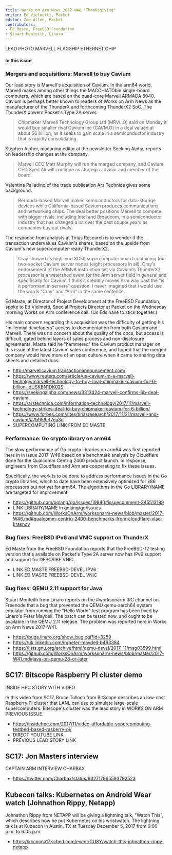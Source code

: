 ```yaml
---
title: Works on Arm News 2017-W48 "Thanksgiving"
writer: Ed Vielmetti, Packet
editor: Zoe Allen, Packet
contributors:
- Ed Maste, FreeBSD Foundation
- Stuart Monteith, Linaro
---
```


LEAD PHOTO MARVELL FLAGSHIP ETHERNET CHIP

#### In this issue

### Mergers and acquisitions: Marvell to buy Cavium

Our lead story is Marvell's acquisition of Cavium. In the arm64
world, Marvell makes among other things the MACCHIATObin single-board computers, 
which are based on the quad-core Marvell ARMADA 8040. 
Cavium is perhaps better known to readers
of Works on Arm News as the manufacturer of the ThunderX and
forthcoming ThunderX2 SoC. 
The ThunderX powers Packet's Type 2A server.

> Chipmaker Marvell Technology Group Ltd (MRVL.O) said on Monday
it would buy smaller rival Cavium Inc (CAVM.O) in a deal valued at
about $6 billion, as it seeks to gain scale in a semiconductor
industry that is rapidly consolidating.

Stephen Alpher, managing editor at the newsletter Seeking Alpha, reports on
leadership changes at the company.

> Marvell CEO Matt Murphy will run the merged company, and Cavium
CEO Syed Ali will continue as strategic advisor and member of the
board.

Valentina Palladino of the trade publication Ars Technica gives some background.

> Bermuda-based Marvell makes semiconductors for data-storage devices
while California-based Cavium produces communications and networking
chips. The deal better positions Marvell to compete with bigger
rivals, including Intel and Broadcom, in a semiconductor industry
that has changed a lot over the past couple years as companies buy
out rivals.

The response from analysts at Tirias Research is to wonder if the
transaction undervalues Cavium's shares, based on the upside from
Cavium's new supercomputer-ready ThunderX2.

> Cray showed its high-end XC50 supercomputer board containing four
two-socket Cavium server nodes (eight processors in all). Cray’s
endorsement of the ARMv8 instruction set via Cavium’s ThunderX2
processor is a watershed event for the Arm server field in general
and specifically for Cavium. I think it credibly moves Arm way past
the “is it performant in servers” question. I never imagined that
I would use the words “Cray” and “Arm” in the same sentence.

Ed Maste, at Director of Project Development at the FreeBSD Foundation,
spoke to Ed Vielmetti, Special Projects Director at Packet
on the Wednesday morning Works on Arm conference call. 
(Us Eds have to stick together.)

His main concern regarding this acquisition was the difficulty of getting
his "millennial developers" access to documentation from both Cavium
and Marvell. There was no concern about the quality of the docs,
but access is difficult, gated behind layers of sales process and
non-disclosure agreements. Maste said he 
"hammered" the Cavium product manager on this issue
at the latest Cavium sales conference, and hoped that the
merged company would have more of an open culture when it
came to sharing data sheets and detailed docs.

* http://marvellcavium.transactionannouncement.com/
* https://www.reuters.com/article/us-cavium-m-a-marvell-technlgy/marvell-technology-to-buy-rival-chipmaker-cavium-for-6-billion-idUSKBN1DK02S
* https://seekingalpha.com/news/3313424-marvell-confirms-6b-deal-cavium
* https://arstechnica.com/information-technology/2017/11/marvell-technology-strikes-deal-to-buy-chipmaker-cavium-for-6-billion/
* https://www.forbes.com/sites/tiriasresearch/2017/11/21/marvell-and-cavium/#7b956ef7ea3d
* SUPERCOMPUTING LINK FROM ED MASTE

### Performance: Go crypto library on arm64

The slow performance of Go crypto libraries on arm64 was first reported here in 
in issue 2017-W46 based on a benchmark analysis by Cloudflare done for the Qualcomm
Centriq 2400 product launch. In response, engineers from Cloudflare and Arm
are cooperating to fix these issues.

Specifically, the work is to be done to address performance issues 
in the Go crypto libraries, which to date have been extensively optimized for x86
processors but not yet for arm64. The algorithms in the Go
LIBRARY/NAME are targeted for improvement.

* https://github.com/golang/go/issues/19840#issuecomment-345513189
* LINK LIBRARY/NAME in golang/go/issues
* https://github.com/WorksOnArm/worksonarm-news/blob/master/2017-W46.md#qualcomm-centriq-2400-benchmarks-from-cloudflare-vlad-krasnov

### Bug fixes: FreeBSD IPv6 and VNIC support on ThunderX

Ed Maste from the FreeBSD Foundation reports that the FreeBSD-12
testing version that's available on Packet's Type 2A server now
has IPv6 support and support for DESCRIBE VNIC.

* LINK ED MASTE FREEBSD-DEVEL IPV6
* LINK ED MASTE FREEBSD-DEVEL VNIC

### Bug fixes: QEMU 2.11 support for Java

Stuart Monteith from Linaro reports on the #worksonarm IRC channel
on Freenode that a bug that prevented the QEMU qemu-aarch64 system
emulator from running the "Hello World" test program has been fixed
by Linaro's Peter Maydell.  The patch can be tested now, and ought
to be available in the QEMU 2.11 release. The problem was reported
here in Works on Arm News 2017-W41.

* https://bugs.linaro.org/show_bug.cgi?id=3259
* https://uk.linkedin.com/in/peter-maydell-b493384
* https://lists.gnu.org/archive/html/qemu-devel/2017-11/msg03599.html
* https://github.com/WorksOnArm/worksonarm-news/blob/master/2017-W41.md#java-on-qemu-28-or-later

## SC17: Bitscope Raspberry Pi cluster demo

INSIDE HPC STORY WITH VIDEO

In this video from SC17, Bruce Tulloch from BitScope describes an
low-cost Raspberry Pi cluster that LANL can use to simulate large-scale
supercomputers. Bitscope's cluster was the lead story in WORKS ON ARM PREVIOUS ISSUE.

* https://insidehpc.com/2017/11/video-affordable-supercomputing-testbed-based-rasberry-pi/
* DIRECT YOUTUBE LINK
* PREVIOUS LEAD STORY LINK

## SC17: Jon Masters interview

CAPTAIN ARM INTERVIEW CHARBAX

* https://twitter.com/Charbax/status/932717965593792523

## Kubecon talks: Kubernetes on Android Wear watch (Johnathon Rippy, Netapp)

Johnathon Rippy from NETAPP will be giving a lightning talk, "Watch This",
which describes how he put Kubernetes on his wristwatch. The lightning talk is at 
Kubecon in Austin, TX at Tuesday December 5, 2017 from 6:00 p.m. to 6:05 p.m.

* https://kccncna17.sched.com/event/CU8Y/watch-this-johnathon-rippy-netapp



